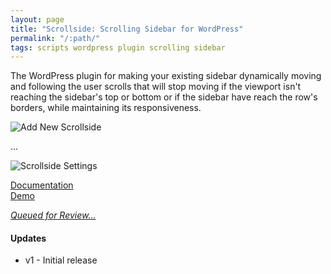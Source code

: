 ```yaml
---
layout: page
title: "Scrollside: Scrolling Sidebar for WordPress"
permalink: "/:path/"
tags: scripts wordpress plugin scrolling sidebar
---
```


The WordPress plugin for making your existing sidebar dynamically moving and following the user scrolls that will stop moving if the viewport isn't reaching the sidebar's top or bottom or if the sidebar have reach the row's borders, while maintaining its responsiveness.

![Add New Scrollside](add-new-scrollside.jpg)

...

![Scrollside Settings](scrollside-settings.jpg)

<div class="row">
	<div class="col-sm-5 col-sm-offset-1">
		<a class="btn btn-primary btn-lg" href="help.html" role="button" target="_blank"style="width: 100%;">Documentation</a>
	</div>
	<div class="col-sm-5">
		<a class="btn btn-primary btn-lg" href="http://demo.heliohost.org/wordpress/scrollside/" role="button" target="_blank" style="width: 100%;">Demo</a>
	</div>
</div>

<p class="h4 buy"><em><u>Queued for Review...</u></em></p>


#### Updates

 - v1 - Initial release

